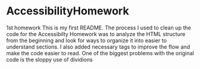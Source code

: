 # AccessibilityHomework
1st homework
This is my first README.  The process I used to clean up the code for the Accessibilty Homework was to analyze the HTML structure from the beginning  and look for ways to organize it into easier to understand sections.  I also added necessary tags to improve the flow and make the code easier to read. 
One of the biggest problems with the original code is the sloppy use of dividions
